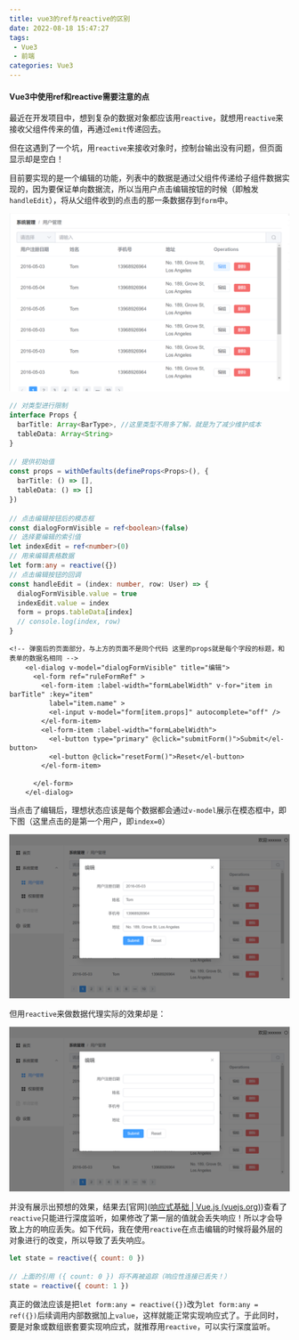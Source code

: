 ```yaml
---
title: vue3的ref与reactive的区别
date: 2022-08-18 15:47:27
tags:
 - Vue3
 - 前端
categories: Vue3
---
```






#### Vue3中使用ref和reactive需要注意的点

最近在开发项目中，想到复杂的数据对象都应该用`reactive`，就想用`reactive`来接收父组件传来的值，再通过`emit`传递回去。

但在这遇到了一个坑，用`reactive`来接收对象时，控制台输出没有问题，但页面显示却是空白！

目前要实现的是一个编辑的功能，列表中的数据是通过父组件传递给子组件数据实现的，因为要保证单向数据流，所以当用户点击编辑按钮的时候（即触发`handleEdit`），将从父组件收到的点击的那一条数据存到`form`中。



![](vue3的ref与reactive的区别.assets/showpage.png)

```typescript
// 对类型进行限制
interface Props {
  barTitle: Array<BarType>, //这里类型不用多了解，就是为了减少维护成本
  tableData: Array<String>
}

// 提供初始值
const props = withDefaults(defineProps<Props>(), {
  barTitle: () => [],
  tableData: () => []
})

// 点击编辑按钮后的模态框
const dialogFormVisible = ref<boolean>(false)
// 选择要编辑的索引值
let indexEdit = ref<number>(0)
// 用来编辑表格数据
let form:any = reactive({})
// 点击编辑按钮的回调
const handleEdit = (index: number, row: User) => {
  dialogFormVisible.value = true
  indexEdit.value = index
  form = props.tableData[index]
  // console.log(index, row)
}
```



```vue
<!-- 弹窗后的页面部分，与上方的页面不是同个代码 这里的props就是每个字段的标题，和表单的数据名相同 -->
    <el-dialog v-model="dialogFormVisible" title="编辑">
      <el-form ref="ruleFormRef" >
        <el-form-item :label-width="formLabelWidth" v-for="item in barTitle" :key="item"
          label="item.name" >
          <el-input v-model="form[item.props]" autocomplete="off" />
        </el-form-item>
        <el-form-item :label-width="formLabelWidth">
          <el-button type="primary" @click="submitForm()">Submit</el-button>
          <el-button @click="resetForm()">Reset</el-button>
        </el-form-item>

      </el-form>
    </el-dialog>
```



当点击了编辑后，理想状态应该是每个数据都会通过`v-model`展示在模态框中，即下图（这里点击的是第一个用户，即`index=0`）

![](vue3的ref与reactive的区别.assets/modalShow.png)



但用`reactive`来做数据代理实际的效果却是：

![](vue3的ref与reactive的区别.assets/showpage2.png)



并没有展示出预想的效果，结果去[官网]([响应式基础 | Vue.js (vuejs.org)](https://staging-cn.vuejs.org/guide/essentials/reactivity-fundamentals.html#limitations-of-reactive))查看了 `reactive`只能进行深度监听，如果修改了第一层的值就会丢失响应！所以才会导致上方的响应丢失。如下代码，我在使用`reactive`在点击编辑的时候将最外层的对象进行的改变，所以导致了丢失响应。

```js
let state = reactive({ count: 0 })

// 上面的引用 ({ count: 0 }) 将不再被追踪（响应性连接已丢失！）
state = reactive({ count: 1 })
```



真正的做法应该是把`let form:any = reactive({})`改为`let form:any = ref({})`后续调用内部数据加上`value`，这样就能正常实现响应式了。于此同时，要是对象或数组嵌套要实现响应式，就推荐用`reactive`，可以实行深度监听。
